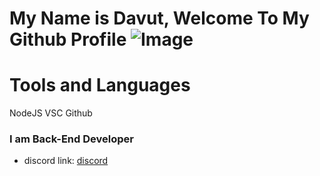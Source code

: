 # My Name is Davut, Welcome To My Github Profile ![Image](https://emoji.discord.st/emojis/b50abf33-f700-4904-a952-d6a35188e350.gif)


# Tools and Languages
NodeJS VSC Github


### I am Back-End Developer


- discord link: <a href="https://discord.com/users/733309959349207091">discord</a>
